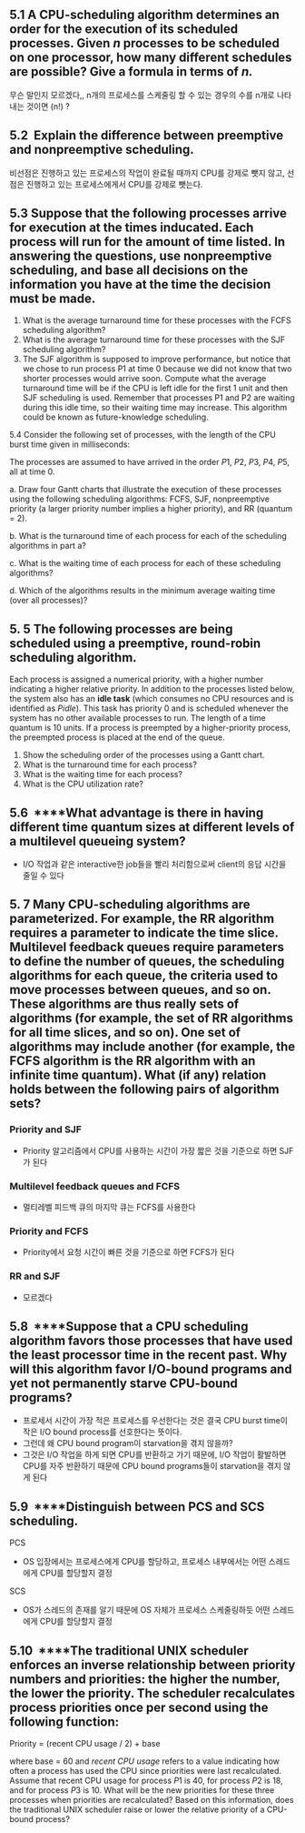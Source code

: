 ## 5.1 A CPU-scheduling algorithm determines an order for the execution of its scheduled processes. Given *n* processes to be scheduled on one processor, how many different schedules are possible? Give a formula in terms of *n.*

무슨 말인지 모르겠다,, n개의 프로세스를 스케줄링 할 수 있는 경우의 수를 n개로 나타내는 것이면 (n!) ?

## 5.2  Explain the difference between preemptive and nonpreemptive scheduling.

비선점은 진행하고 있는 프로세스의 작업이 완료될 때까지 CPU를 강제로 뺏지 않고,
선점은 진행하고 있는 프로세스에게서 CPU를 강제로 뺏는다.

## 5.3 Suppose that the following processes arrive for execution at the times inducated. Each process will run for the amount of time listed. In answering the questions, use nonpreemptive scheduling, and base all decisions on the information you have at the time the decision must be made.

1. What is the average turnaround time for these processes with the FCFS scheduling algorithm?
2. What is the average turnaround time for these processes with the SJF scheduling algorithm?
3. The SJF algorithm is supposed to improve performance, but notice that we chose to run process P1 at time 0 because we did not know that two shorter processes would arrive soon. Compute what the average turnaround time will be if the CPU is left idle for the first 1 unit and then SJF scheduling is used. Remember that processes P1 and P2 are waiting during this idle time, so their waiting time may increase. This algorithm could be known as future-knowledge scheduling.

5.4 Consider the following set of processes, with the length of the CPU burst time given in milliseconds:

The processes are assumed to have arrived in the order *P*1, *P*2, *P*3, *P*4, *P*5, all at time 0.

a. Draw four Gantt charts that illustrate the execution of these processes using the following scheduling algorithms: FCFS, SJF, nonpreemptive priority (a larger priority number implies a higher priority), and RR (quantum = 2).

b. What is the turnaround time of each process for each of the scheduling algorithms in part a?

c. What is the waiting time of each process for each of these scheduling algorithms?

d. Which of the algorithms results in the minimum average waiting time (over all processes)?

## 5. 5 The following processes are being scheduled using a preemptive, round-robin scheduling algorithm.

Each process is assigned a numerical priority, with a higher number indicating a higher relative priority. In addition to the processes listed below, the system also has an **idle task** (which consumes no CPU resources and is identified as *Pidle*). This task has priority 0 and is scheduled whenever the system has no other available processes to run. The length of a time quantum is 10 units. If a process is preempted by a higher-priority process, the preempted process is placed at the end of the queue.

1. Show the scheduling order of the processes using a Gantt chart.
2. What is the turnaround time for each process?
3. What is the waiting time for each process?
4. What is the CPU utilization rate?

## 5.6  ****What advantage is there in having different time quantum sizes at different levels of a multilevel queueing system?

- I/O 작업과 같은 interactive한 job들을 빨리 처리함으로써 client의 응답 시간을 줄일 수 있다

## 5. 7 Many CPU-scheduling algorithms are parameterized. For example, the RR algorithm requires a parameter to indicate the time slice. Multilevel feedback queues require parameters to define the number of queues, the scheduling algorithms for each queue, the criteria used to move processes between queues, and so on. These algorithms are thus really sets of algorithms (for example, the set of RR algorithms for all time slices, and so on). One set of algorithms may include another (for example, the FCFS algorithm is the RR algorithm with an infinite time quantum). What (if any) relation holds between the following pairs of algorithm sets?

### Priority and SJF

- Priority 알고리즘에서 CPU를 사용하는 시간이 가장 짧은 것을 기준으로 하면 SJF가 된다

### Multilevel feedback queues and FCFS

- 멀티레벨 피드백 큐의 마지막 큐는 FCFS를 사용한다

### Priority and FCFS

- Priority에서 요청 시간이 빠른 것을 기준으로 하면 FCFS가 된다

### RR and SJF

- 모르겠다

## 5.8  ****Suppose that a CPU scheduling algorithm favors those processes that have used the least processor time in the recent past. Why will this algorithm favor I/O-bound programs and yet not permanently starve CPU-bound programs?

- 프로세서 시간이 가장 적은 프로세스를 우선한다는 것은 결국 CPU burst time이 작은 I/O bound process를 선호한다는 뜻이다.
- 그런데 왜 CPU bound program이 starvation을 겪지 않을까?
- 그것은 I/O 작업을 하게 되면 CPU를 반환하고 가기 때문에, I/O 작업이 활발하면 CPU를 자주 반환하기 때문에 CPU bound programs들이 starvation을 겪지 않게 된다

## 5.9  ****Distinguish between PCS and SCS scheduling.

PCS

- OS 입장에서는 프로세스에게 CPU를 할당하고, 프로세스 내부에서는 어떤 스레드에게 CPU를 할당할지 결정

SCS

- OS가 스레드의 존재를 알기 때문에 OS 자체가 프로세스 스케줄링하듯 어떤 스레드에게 CPU를 할당할지 결정

## 5.10  ****The traditional UNIX scheduler enforces an inverse relationship between priority numbers and priorities: the higher the number, the lower the priority. The scheduler recalculates process priorities once per second using the following function:

Priority = (recent CPU usage / 2) + base

where base = 60 and *recent CPU usage* refers to a value indicating how often a process has used the CPU since priorities were last recalculated.
 Assume that recent CPU usage for process *P*1 is 40, for process *P*2 is 18, and for process *P*3 is 10. What will be the new priorities for these three processes when priorities are recalculated? Based on this information, does the traditional UNIX scheduler raise or lower the relative priority of a CPU-bound process?

